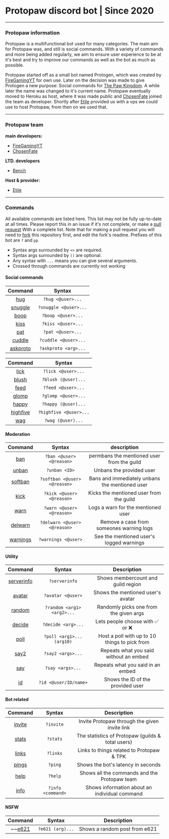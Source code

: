 # Protopaw discord bot | Since 2020
----
### Protopaw information
Protopaw is a multifunctional bot used for many categories. The main aim for Protopaw was, and still is social commands. With a variety of commands and more being added regularly, we aim to ensure user experience to be at it's best and try to improve our commands as well as the bot as much as possible.

Protopaw started off as a small bot named Protogen, which was created by [FireGamingYT](https://github.com/FireGamingYT/) for own use. Later on the decision was made to give Protogen a new purpose: Social commands for [The Paw Kingdom](https://linktr.ee/pawkingdom). A while later the name was changed to it's current name. Protopaw eventually moved to Heroku as host, where it was made public and [ChosenFate](https://github.com/Chosen-Fate) joined the team as developer. Shortly after [Etile](https://github.com/Etile0) provided us with a vps we could use to host Protopaw, from then on we used that.

---
### Protopaw team
**main developers:**
- [FireGamingYT](https://github.com/FireGamingYT/)
- [ChosenFate](https://github.com/Chosen-Fate/)

**LTD. developers**
- [Bench](https://github.com/Bench182/)

**Host & provider:**
- [Etile](https://github.com/Etile0/)
---
### Commands
All available commands are listed here. This list may not be fully up-to-date at all times.
Please report this in an issue if it's not complete, or make a [pull request](https://github.com/FireGamingYT/protogen/pulls/) With a complete list. Note that for making a pull request you will need to [fork](https://github.com/FireGamingYT/protogen/network/members) this repository first, and edit the fork's readme. Prefixes of this bot are `?` and `pp `

* Syntax args surrounded by `<>` are required. 
* Syntax args surrounded by `()` are optional. 
* Any syntax with `...` means you can give several arguments.
* Crossed through commands are currently not working

#### Social commands
|Command                                                                      |Syntax                |
| :-------------------------------------------------------------------------: | :------------------: |
|[hug](https://github.com/FireGamingYT/protogen/blob/master/main.py#L179)     |`?hug <@user>...`     |
|[snuggle](https://github.com/FireGamingYT/protogen/blob/master/main.py#L173) |`?snuggle <@user>...` |
|[boop](https://github.com/FireGamingYT/protogen/blob/master/main.py#L191)    |`?boop <@user>...`    |
|[kiss](https://github.com/FireGamingYT/protogen/blob/master/main.py#L197)    |`?kiss <@user>...`    |
|[pat](https://github.com/FireGamingYT/protogen/blob/master/main.py#L185)     |`?pat <@user>...`     |
|[cuddle](https://github.com/FireGamingYT/protogen/blob/master/main.py#L215)  |`?cuddle <@user>...`  |
|[askproto](https://github.com/FireGamingYT/protogen/blob/master/main.py#L355)|`?askproto <arg>...`  |

|Command                                                                      |Syntax                |  
| :-------------------------------------------------------------------------: | :------------------: |
|[lick](https://github.com/FireGamingYT/protogen/blob/master/main.py#L203)    |`?lick <@user>...`    |
|[blush](https://github.com/FireGamingYT/protogen/blob/master/main.py#L251)   |`?blush (@user)...`   |
|[feed](https://github.com/FireGamingYT/protogen/blob/master/main.py#L266)    |`?feed <@user>...`    |
|[glomp](https://github.com/FireGamingYT/protogen/blob/master/main.py#L276)   |`?glomp <@user>...`   |
|[happy](https://github.com/FireGamingYT/protogen/blob/master/main.py#L286)   |`?happy (@user)...`   |
|[highfive](https://github.com/FireGamingYT/protogen/blob/master/main.py#L301)|`?highfive <@user>...`|
|[wag](https://github.com/FireGamingYT/protogen/blob/master/main.py#L307)     |`?wag (@user)...`     |

#### Moderation
|Command                                                                        |Syntax                       |description                                      |
| :---------------------------------------------------------------------------: | :-------------------------: | :---------------------------------------------: |
|[ban](https://github.com/FireGamingYT/protogen/blob/master/main.py#L364)       |`?ban <@user> <@reason>`     |permbans the mentioned user from the guild       | 
|[unban](https://github.com/FireGamingYT/protogen/blob/master/main.py#L384)     |`?unban <ID>`                |Unbans the provided user                         |
|[softban](https://github.com/FireGamingYT/protogen/blob/master/main.py#L416)   |`?softban <@user> <@reason>` |Bans and immediately unbans the mentioned user   |
|[kick](https://github.com/FireGamingYT/protogen/blob/master/main.py#L396)      |`?kick <@user> <@reason>`    |Kicks the mentioned user from the guild          |
|[warn](https://github.com/FireGamingYT/protogen/blob/master/main.py#L505)      |`?warn <@user> <@reason>`    |Logs a warn for the mentioned user               |
|[delwarn](https://github.com/FireGamingYT/protogen/blob/master/main.py#L515)   |`?delwarn <@user> <@reason>` |Remove a case from someones warning logs         |
|[warnings](https://github.com/FireGamingYT/protogen/blob/master/main.py#L528)  |`?warnings <@user>`          |See the mentioned user's logged warnings         |

#### Utility
|Command                                                                        |Syntax                       |Description                                      |
| :-------------------------------------------------------------------------:   | :-------------------------: | :---------------------------------------------: |
|[serverinfo](https://github.com/FireGamingYT/protogen/blob/master/main.py#L153)|`?serverinfo`                |Shows membercount and guild region               |
|[avatar](https://github.com/FireGamingYT/protogen/blob/master/main.py#L130)    |`?avatar <@user>`            |Shows the mentioned user's avatar                |
|[random](https://github.com/FireGamingYT/protogen/blob/master/main.py#L328)    |`?random <arg1> <arg2>...`   |Randomly picks one from the given args           |
|[decide](https://github.com/FireGamingYT/protogen/blob/master/main.py#L458)    |`?decide <arg>...`           |Lets people choose with :white_check_mark:	or :x:|
|[poll](https://github.com/FireGamingYT/protogen/blob/master/main.py#L437)      |`?poll <arg1>... (arg10)`    |Host a poll with up to 10 things to pick from    |
|[say2](https://github.com/FireGamingYT/protogen/blob/master/main.py#L486)      |`?say2 <args>...`            |Repeats what you said without an embed           |
|[say](https://github.com/FireGamingYT/protogen/blob/master/main.py#L477)       |`?say <args>...`             |Repeats what you said in an embed                |
|[id](https://github.com/FireGamingYT/protogen/blob/master/main.py#L92)         |`?id <@user/ID/name>`        |Shows the ID of the provided user                |

#### Bot related
|Command                                                                        |Syntax                       |Description                                      |
| :-------------------------------------------------------------------------:   | :-------------------------: | :---------------------------------------------: |
|[invite](https://github.com/FireGamingYT/protogen/blob/master/main.py#L75)     |`?invite`                    |Invite Protopaw through the given invite link    |
|[stats](https://github.com/FireGamingYT/protogen/blob/master/main.py#L83)      |`?stats`                     |The statistics of Protopaw (guilds & total users)|
|[links](https://github.com/FireGamingYT/protogen/blob/master/main.py#L143)     |`?links`                     |Links to things related to Protopaw & TPK        |
|[pings](https://github.com/FireGamingYT/protogen/blob/master/main.py#L44)      |`?ping`                      |Shows the bot's latency in seconds               |
|[help](https://github.com/FireGamingYT/protogen/blob/master/main.py#L60)       |`?help`                      |Shows all the commands and the Protopaw team     |
|[info](https://github.com/FireGamingYT/protogen/blob/master/main.py#L335)      |`?info <command>`            |Shows information about an individual command    |

#### NSFW
|Command                                                                        |Syntax                       |Description                                       |
| :-------------------------------------------------------------------------:   | :-------------------------: | :----------------------------------------------: |
|~~[e621](https://github.com/FireGamingYT/protogen/blob/master/main.py#L112)  |`?e621 (arg)...`             |Shows a random post from e621 | NSFW channels only~~|

